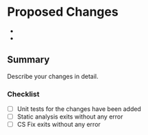 # Proposed Changes
  -
  -

## Summary
Describe your changes in detail.

### Checklist
- [ ] Unit tests for the changes have been added
- [ ] Static analysis exits without any error
- [ ] CS Fix exits without any error
